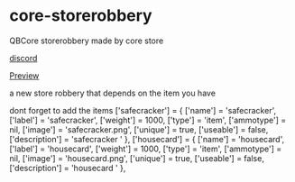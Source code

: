 # core-storerobbery
QBCore storerobbery made by core store

[discord](https://discord.gg/k8XNJbD4T7)


[Preview](https://streamable.com/r8w50u)



a new store robbery that depends on the item you have 

dont forget to add the items
 ['safecracker']                  = { ['name'] = 'safecracker', ['label'] = 'safecracker', ['weight'] = 1000, ['type'] = 'item',
        ['ammotype'] = nil, ['image'] = 'safecracker.png', ['unique'] = true, ['useable'] = false, ['description'] = 'safecracker ' },
    ['housecard']                    = { ['name'] = 'housecard', ['label'] = 'housecard', ['weight'] = 1000, ['type'] = 'item',
        ['ammotype'] = nil, ['image'] = 'housecard.png', ['unique'] = true, ['useable'] = false, ['description'] = 'housecard ' },

